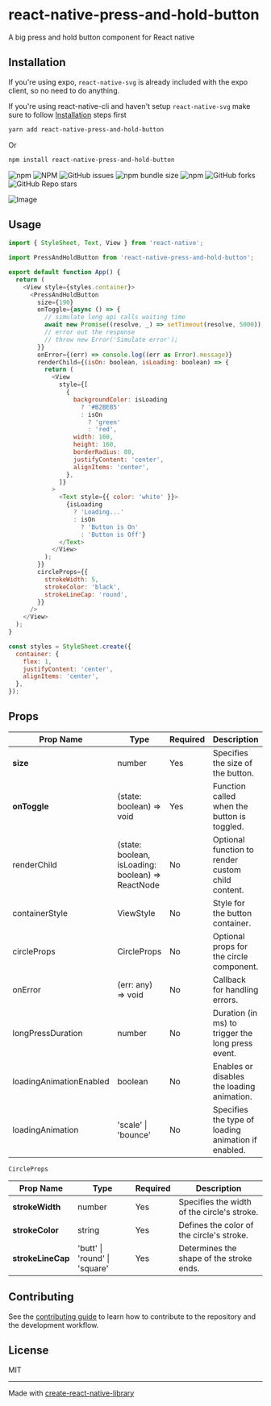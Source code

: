 # react-native-press-and-hold-button

A big press and hold button component for React native

## Installation

If you're using expo, `react-native-svg` is already included with the expo client, so no need to do anything.

If you're using react-native-cli and haven't setup `react-native-svg` make sure to follow [Installation](https://www.npmjs.com/package/react-native-svg#installation) steps first

```sh
yarn add react-native-press-and-hold-button
```

Or

```sh
npm install react-native-press-and-hold-button
```

![npm](https://img.shields.io/npm/v/react-native-press-and-hold-button)
![NPM](https://img.shields.io/npm/l/react-native-press-and-hold-button)
![GitHub issues](https://img.shields.io/github/issues/ayonshafiul/react-native-press-and-hold-button)
![npm bundle size](https://img.shields.io/bundlephobia/min/react-native-press-and-hold-button)
![npm](https://img.shields.io/npm/dw/react-native-press-and-hold-button)
![GitHub forks](https://img.shields.io/github/forks/ayonshafiul/react-native-press-and-hold-button)
![GitHub Repo stars](https://img.shields.io/github/stars/ayonshafiul/react-native-press-and-hold-button)

![Image](https://peyara-remote-mouse.vercel.app/press-and-hold-button.gif)

## Usage

```js
import { StyleSheet, Text, View } from 'react-native';

import PressAndHoldButton from 'react-native-press-and-hold-button';

export default function App() {
  return (
    <View style={styles.container}>
      <PressAndHoldButton
        size={190}
        onToggle={async () => {
          // simulate long api calls waiting time
          await new Promise((resolve, _) => setTimeout(resolve, 5000));
          // error out the response
          // throw new Error('Simulate error');
        }}
        onError={(err) => console.log((err as Error).message)}
        renderChild={(isOn: boolean, isLoading: boolean) => {
          return (
            <View
              style={[
                {
                  backgroundColor: isLoading
                    ? '#B2BEB5'
                    : isOn
                      ? 'green'
                      : 'red',
                  width: 160,
                  height: 160,
                  borderRadius: 80,
                  justifyContent: 'center',
                  alignItems: 'center',
                },
              ]}
            >
              <Text style={{ color: 'white' }}>
                {isLoading
                  ? 'Loading...'
                  : isOn
                    ? 'Button is On'
                    : 'Button is Off'}
              </Text>
            </View>
          );
        }}
        circleProps={{
          strokeWidth: 5,
          strokeColor: 'black',
          strokeLineCap: 'round',
        }}
      />
    </View>
  );
}

const styles = StyleSheet.create({
  container: {
    flex: 1,
    justifyContent: 'center',
    alignItems: 'center',
  },
});

```

## Props

| **Prop Name**           | **Type**                                          | **Required** | **Description**                                     |
| ----------------------- | ------------------------------------------------- | ------------ | --------------------------------------------------- |
| **size**                | number                                            | Yes          | Specifies the size of the button.                   |
| **onToggle**            | (state: boolean) => void                          | Yes          | Function called when the button is toggled.         |
| renderChild             | (state: boolean, isLoading: boolean) => ReactNode | No           | Optional function to render custom child content.   |
| containerStyle          | ViewStyle                                         | No           | Style for the button container.                     |
| circleProps             | CircleProps                                       | No           | Optional props for the circle component.            |
| onError                 | (err: any) => void                                | No           | Callback for handling errors.                       |
| longPressDuration       | number                                            | No           | Duration (in ms) to trigger the long press event.   |
| loadingAnimationEnabled | boolean                                           | No           | Enables or disables the loading animation.          |
| loadingAnimation        | 'scale' \| 'bounce'                               | No           | Specifies the type of loading animation if enabled. |

`CircleProps`

| **Prop Name**     | **Type**                      | **Required** | **Description**                             |
| ----------------- | ----------------------------- | ------------ | ------------------------------------------- |
| **strokeWidth**   | number                        | Yes          | Specifies the width of the circle's stroke. |
| **strokeColor**   | string                        | Yes          | Defines the color of the circle's stroke.   |
| **strokeLineCap** | 'butt' \| 'round' \| 'square' | Yes          | Determines the shape of the stroke ends.    |

## Contributing

See the [contributing guide](CONTRIBUTING.md) to learn how to contribute to the repository and the development workflow.

## License

MIT

---

Made with [create-react-native-library](https://github.com/callstack/react-native-builder-bob)
